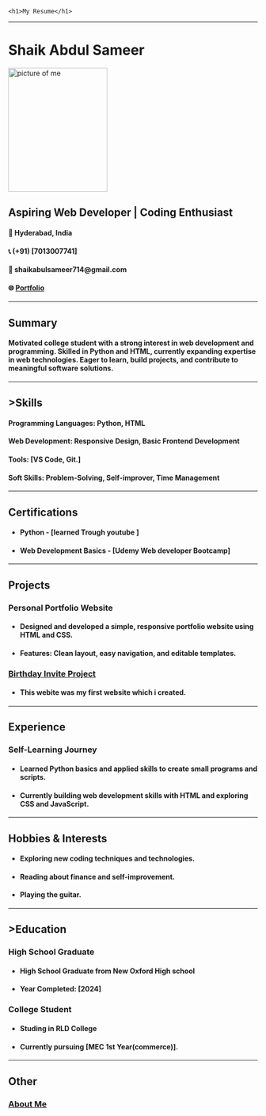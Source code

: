 <!DOCTYPE html>
<html lang="en">
<head>
    <meta charset="UTF-8">
    <meta name="" content="width=device-width, initial-scale=1.0">
    <title>My Resume</title>
</head>
<body>

    <h1>My Resume</h1>
<hr />

<h1>Shaik Abdul Sameer</h1>
<img src = "../My Projects/Developer landing/images/20240613_183539.jpg" width = "200" height = "250" alt = "picture of me"/>
<h2>Aspiring Web Developer | Coding Enthusiast</h2>

<h4>📍 Hyderabad, India</h4>
<h4>📞 (+91) [7013007741]</h4>
<h4>📧  shaikabulsameer714@gmail.com </h4>
<h4>🌐 <a href = "https://shaikabdulsameerr.github.io/shaikabdulsameer/" > Portfolio </a> </a> </h4>
<hr />

<h2>Summary</h2>

<h4> <p>
    Motivated college student with a strong interest in web development 
    and programming. Skilled in Python and HTML, currently expanding expertise
     in web technologies. Eager to learn, build projects,
     and contribute to meaningful software solutions.
</p> </h4>
<hr />

<h2>>Skills</h2>
<h4>Programming Languages: Python, HTML</h4>
<h4>Web Development: Responsive Design, Basic Frontend Development</h4>
<h4>Tools: [VS Code, Git.]</h4>
<h4>Soft Skills: Problem-Solving, Self-improver, Time Management</h4>

<hr />

<h2>Certifications</h2>
<ul>
<h4><li>Python  - [learned Trough youtube ]</li></h4>
<h4><li>Web Development Basics - [Udemy Web developer Bootcamp]</li></h4>
</ul>

<hr />

<h2>Projects</h2>

<h3>Personal Portfolio Website</h1>
<ul>
   <h4><li>Designed and developed a simple, responsive portfolio website using HTML and CSS.</li></h4>
<h4><li>Features: Clean layout, easy navigation, and editable templates.</li></h2>
</ul>
<h3><a href ="https://shaikabdulsameerr.github.io/shaikabdulsameer/public/birthday-invite.html">
    Birthday Invite Project 
</a></h3>
<ul>
<h4><li>This webite was my first website which i created.</li></h2>
</ul>

<hr />

<h2>Experience</h2>
<h3>Self-Learning Journey</h3>
<ul>
<h4><li>Learned Python basics and applied skills to create small programs and scripts.</li></h4>
<h4><li>Currently building web development skills with HTML and exploring CSS and JavaScript.</li></h4>
</ul>

<hr />

<h2>Hobbies & Interests</h2>
<ul>
<h4><li>Exploring new coding techniques and technologies.</li></h4>
<h4><li>Reading about finance and self-improvement.</li></h4>
<h4><li>Playing the guitar.</li></h4>
</ul>
<hr />

<h2>>Education</h2>
<h3>High School Graduate</h3>
<ul>
    <h4><li>High School Graduate from New Oxford High school</li></h4>
    <h4><li>Year Completed: [2024]</li></h4>
</ul>

<h3>College Student</h3>
<ul>
    <h4><li> Studing in RLD College</li></h4>
    <h4><li>Currently pursuing [MEC 1st Year(commerce)].</li></h4>
</ul>
<hr />
<h2>Other</h2>
<h3><a href = "./about me.html" > About Me</a></h3>

</body>
</html>

